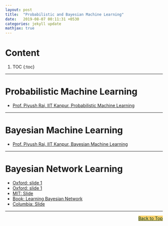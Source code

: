 ```yaml
---
layout: post
title:  "Probabilistic and Bayesian Machine Learning"
date:   2019-08-07 00:11:31 +0530
categories: jekyll update
mathjax: true
---
```


# Content

1. TOC
{:toc}
---

# Probabilistic Machine Learning

- [Prof. Piyush Rai, IIT Kanpur, Probabilistic Machine Learning](https://www.cse.iitk.ac.in/users/piyush/courses/pml_winter16/PML.html)

---

# Bayesian Machine Learning

- [Prof. Piyush Rai, IIT Kanpur, Bayesian Machine Learning](https://www.cse.iitk.ac.in/users/piyush/courses/bml_winter17/bayesian_ml.html)

----

# Bayesian Network Learning

- [Oxford: slide 1](https://www.bnlearn.com/about/slides/slides-aist17.pdf)
- [Oxford: slide 1](https://www.bnlearn.com/about/teaching/slides-bnshort.pdf)
- [MIT: Slide](https://ocw.mit.edu/courses/health-sciences-and-technology/hst-951j-medical-decision-support-spring-2003/lecture-notes/lecture6.pdf)
- [Book: Learning Bayesian Network](http://www.cs.technion.ac.il/~dang/books/Learning%20Bayesian%20Networks(Neapolitan,%20Richard).pdf)
- [Columbia: Slide](https://www.ee.columbia.edu/~vittorio/Lecture12.pdf)
----

<a href="#Top" style="color:#023628;background-color: #f7d06a;float: right;">Back to Top</a>

